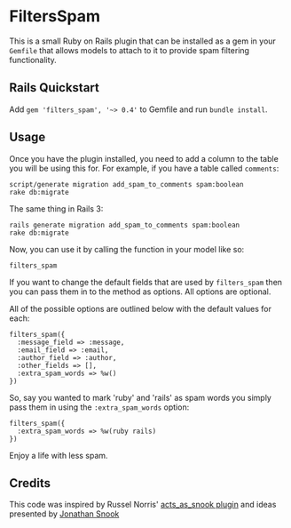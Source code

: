 # FiltersSpam

This is a small Ruby on Rails plugin that can be installed as a gem in your ``Gemfile``
that allows models to attach to it to provide spam filtering functionality.

## Rails Quickstart

Add `gem 'filters_spam', '~> 0.4'` to Gemfile and run `bundle install`.

## Usage

Once you have the plugin installed, you need to add a column to the table you will be
using this for. For example, if you have a table called ``comments``:

    script/generate migration add_spam_to_comments spam:boolean
    rake db:migrate

The same thing in Rails 3:

    rails generate migration add_spam_to_comments spam:boolean
    rake db:migrate

Now, you can use it by calling the function in your model like so:

    filters_spam

If you want to change the default fields that are used by ``filters_spam``
then you can pass them in to the method as options. All options are optional.

All of the possible options are outlined below with the default values for each:

    filters_spam({
      :message_field => :message,
      :email_field => :email,
      :author_field => :author,
      :other_fields => [],
      :extra_spam_words => %w()
    })

So, say you wanted to mark 'ruby' and 'rails' as spam words you simply pass them
in using the ``:extra_spam_words`` option:

    filters_spam({
      :extra_spam_words => %w(ruby rails)
    })

Enjoy a life with less spam.

## Credits

This code was inspired by Russel Norris' [acts_as_snook plugin](http://github.com/rsl/acts_as_snook)
and ideas presented by [Jonathan Snook](http://snook.ca/archives/other/effective_blog_comment_spam_blocker)
